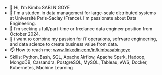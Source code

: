 - 👋 Hi, I’m Kimba SABI N'GOYE
- 👀 I'm a student in data management for large-scale distributed systems at Université Paris-Saclay (France). I'm passionate about Data Engineering.
- 🌱 I’m seeking a full/part-time or freelance data engineer position from October 2024.
- 💞️  I want to combine my passion for IT operations, software engineering, and data science to create business value from data.
- 📫 How to reach me: www.linkedin.com/in/kimbasabingoye
- Skills: Python, Bash, SQL, Apache Airflow, Apache Spark, Hadoop, MongoDB, Cassandra, PostgreSQL, MySQL, Tableau, AWS, Docker, Kubernetes, Machine Learning

<!---
sabingoyek/sabingoyek is a ✨ special ✨ repository because its `README.md` (this file) appears on your GitHub profile.
You can click the Preview link to take a look at your changes.
--->
